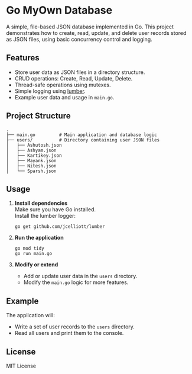 # Go MyOwn Database

A simple, file-based JSON database implemented in Go. This project demonstrates how to create, read, update, and delete user records stored as JSON files, using basic concurrency control and logging.

## Features

- Store user data as JSON files in a directory structure.
- CRUD operations: Create, Read, Update, Delete.
- Thread-safe operations using mutexes.
- Simple logging using [lumber](https://github.com/jcelliott/lumber).
- Example user data and usage in `main.go`.

## Project Structure

```
.
├── main.go         # Main application and database logic
├── users/          # Directory containing user JSON files
│   ├── Ashutosh.json
│   ├── Ashyam.json
│   ├── Kartikey.json
│   ├── Mayank.json
│   ├── Nitesh.json
│   └── Sparsh.json
```

## Usage

1. **Install dependencies**  
   Make sure you have Go installed.  
   Install the lumber logger:
   ```
   go get github.com/jcelliott/lumber
   ```

2. **Run the application**
   ```
   go mod tidy
   go run main.go
   ```

3. **Modify or extend**  
   - Add or update user data in the `users` directory.
   - Modify the `main.go` logic for more features.

## Example

The application will:
- Write a set of user records to the `users` directory.
- Read all users and print them to the console.

## License

MIT License
